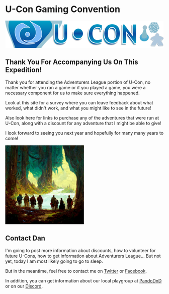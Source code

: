 # U-Con Gaming Convention

![](media/ucon-banner.png)


## Thank You For Accompanying Us On This Expedition!

Thank you for attending the Adventurers League portion of U-Con, no matter whether you ran a game or if 
you played a game, you were a necessary
component for us to make sure everything happened.

Look at this site for a survey where you can leave feedback about what worked, what didn't work, 
and what you might like to see in the future!

Also look here for links to purchase any of the adventures that were run at U-Con, along with
a discount for any adventure that I might be able to give!

I look forward to seeing you next year and hopefully for many many years to come!

[<img src="media/gather_for_ucon.png" width="250"/>](media/gather_for_ucon.png)

## Contact Dan

I'm going to post more information about discounts, how to volunteer for future U-Cons,
how to get information about Adventurers League... But not yet, today I am most likely going
to go to sleep.

But in the meantime, feel free to contact me on [Twitter](https://twitter.com/hoshisabi) or 
[Facebook](https://www.facebook.com/hoshisabi).

In addition, you can get information about our local playgroup at [PandoDnD](http://pandodnd.com)
or on our [Discord](https://discord.gg/4x7p2NPs4Q).

